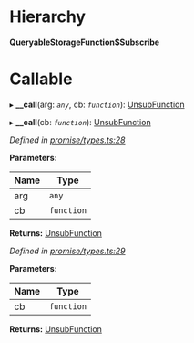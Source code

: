 

# Hierarchy

**QueryableStorageFunction$Subscribe**

# Callable
▸ **__call**(arg: *`any`*, cb: *`function`*): [UnsubFunction](../modules/_promise_types_.md#unsubfunction)

▸ **__call**(cb: *`function`*): [UnsubFunction](../modules/_promise_types_.md#unsubfunction)

*Defined in [promise/types.ts:28](https://github.com/polkadot-js/api/blob/a083a6b/packages/api/src/promise/types.ts#L28)*

**Parameters:**

| Name | Type |
| ------ | ------ |
| arg | `any` |
| cb | `function` |

**Returns:** [UnsubFunction](../modules/_promise_types_.md#unsubfunction)

*Defined in [promise/types.ts:29](https://github.com/polkadot-js/api/blob/a083a6b/packages/api/src/promise/types.ts#L29)*

**Parameters:**

| Name | Type |
| ------ | ------ |
| cb | `function` |

**Returns:** [UnsubFunction](../modules/_promise_types_.md#unsubfunction)

